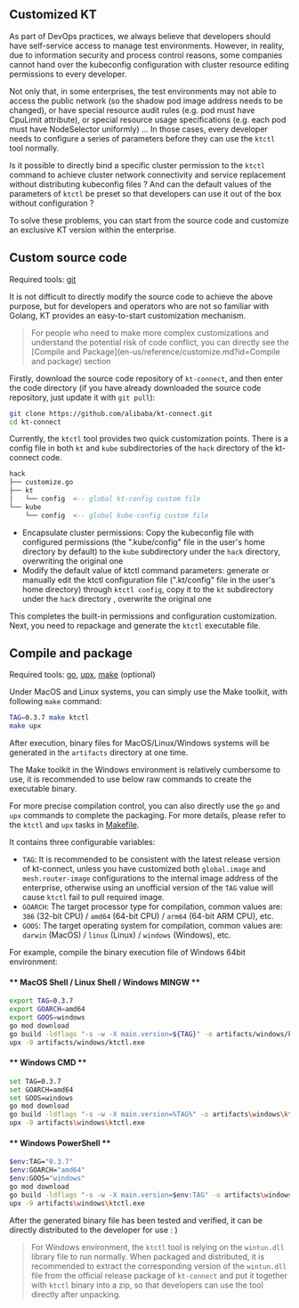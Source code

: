 Customized KT
---

As part of DevOps practices, we always believe that developers should have self-service access to manage test environments. However, in reality, due to information security and process control reasons, some companies cannot hand over the kubeconfig configuration with cluster resource editing permissions to every developer.

Not only that, in some enterprises, the test environments may not able to access the public network (so the shadow pod image address needs to be changed), or have special resource audit rules (e.g. pod must have CpuLimit attribute), or special resource usage specifications (e.g. each pod must have NodeSelector uniformly) ... In those cases, every developer needs to configure a series of parameters before they can use the `ktctl` tool normally.

Is it possible to directly bind a specific cluster permission to the `ktctl` command to achieve cluster network connectivity and service replacement without distributing kubeconfig files ? And can the default values of the parameters of `ktctl` be preset so that developers can use it out of the box without configuration ?

To solve these problems, you can start from the source code and customize an exclusive KT version within the enterprise.

## Custom source code

Required tools: [git](https://git-scm.com/downloads)

It is not difficult to directly modify the source code to achieve the above purpose, but for developers and operators who are not so familiar with Golang, KT provides an easy-to-start customization mechanism.

> For people who need to make more complex customizations and understand the potential risk of code conflict, you can directly see the [Compile and Package](en-us/reference/customize.md?id=Compile and package) section

Firstly, download the source code repository of `kt-connect`, and then enter the code directory (if you have already downloaded the source code repository, just update it with `git pull`):

```bash
git clone https://github.com/alibaba/kt-connect.git
cd kt-connect
````

Currently, the `ktctl` tool provides two quick customization points. There is a config file in both `kt` and `kube` subdirectories of the `hack` directory of the kt-connect code.

```sql
hack
├── customize.go
├── kt
│   └── config  <-- global kt-config custom file
└── kube
    └── config  <-- global kube-config custom file
````

- Encapsulate cluster permissions: Copy the kubeconfig file with configured permissions (the ".kube/config" file in the user's home directory by default) to the `kube` subdirectory under the `hack` directory, overwriting the original one
- Modify the default value of ktctl command parameters: generate or manually edit the ktctl configuration file (".kt/config" file in the user's home directory) through `ktctl config`, copy it to the `kt` subdirectory under the `hack` directory , overwrite the original one

This completes the built-in permissions and configuration customization. Next, you need to repackage and generate the `ktctl` executable file.

## Compile and package

Required tools: [go](https://go.dev/dl), [upx](https://github.com/upx/upx/releases/latest), [make](https://cmake.org/install/) (optional)

Under MacOS and Linux systems, you can simply use the Make toolkit, with following `make` command:

```bash
TAG=0.3.7 make ktctl
make upx
````

After execution, binary files for MacOS/Linux/Windows systems will be generated in the `artifacts` directory at one time.

The Make toolkit in the Windows environment is relatively cumbersome to use, it is recommended to use below raw commands to create the executable binary.

For more precise compilation control, you can also directly use the `go` and `upx` commands to complete the packaging. For more details, please refer to the `ktctl` and `upx` tasks in [Makefile](https://github.com/alibaba/kt-connect/blob/master/Makefile).

It contains three configurable variables:

- `TAG`: It is recommended to be consistent with the latest release version of kt-connect, unless you have customized both `global.image` and `mesh.router-image` configurations to the internal image address of the enterprise, otherwise using an unofficial version of the `TAG` value will cause `ktctl` fail to pull required image.
- `GOARCH`: The target processor type for compilation, common values are: `386` (32-bit CPU) / `amd64` (64-bit CPU) / `arm64` (64-bit ARM CPU), etc.
- `GOOS`: The target operating system for compilation, common values are: `darwin` (MacOS) / `linux` (Linux) / `windows` (Windows), etc.

For example, compile the binary execution file of Windows 64bit environment:

<!-- tabs:start -->

#### ** MacOS Shell / Linux Shell / Windows MINGW **

```bash
export TAG=0.3.7
export GOARCH=amd64
export GOOS=windows
go mod download
go build -ldflags "-s -w -X main.version=${TAG}" -o artifacts/windows/ktctl.exe ./cmd/ktctl
upx -9 artifacts/windows/ktctl.exe
````

#### ** Windows CMD **

```bash
set TAG=0.3.7
set GOARCH=amd64
set GOOS=windows
go mod download
go build -ldflags "-s -w -X main.version=%TAG%" -o artifacts\windows\ktctl.exe .\cmd\ktctl
upx -9 artifacts\windows\ktctl.exe
````

#### ** Windows PowerShell **

```bash
$env:TAG="0.3.7"
$env:GOARCH="amd64"
$env:GOOS="windows"
go mod download
go build -ldflags "-s -w -X main.version=$env:TAG" -o artifacts\windows\ktctl.exe .\cmd\ktctl
upx -9 artifacts\windows\ktctl.exe
````

<!-- tabs:end -->

After the generated binary file has been tested and verified, it can be directly distributed to the developer for use : )

> For Windows environment, the `ktctl` tool is relying on the `wintun.dll` library file to run normally. When packaged and distributed, it is recommended to extract the corresponding version of the `wintun.dll` file from the official release package of `kt-connect` and put it together with `ktctl` binary into a zip, so that developers can use the tool directly after unpacking.